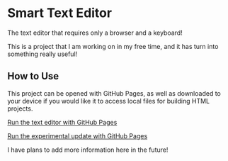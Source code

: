 # Smart Text Editor
The text editor that requires only a browser and a keyboard!

This is a project that I am working on in my free time, and it has turn into something really useful!

## How to Use
This project can be opened with GitHub Pages, as well as downloaded to your device if you would like it to access local files for building HTML projects.

[Run the text editor with GitHub Pages](https://offroaders123.github.io/Smart-Text-Editor/Smart%20Text%20Editor.html)

[Run the experimental update with GitHub Pages](https://offroaders123.github.io/Smart-Text-Editor/Accessibility%20Update.html)

I have plans to add more information here in the future!
